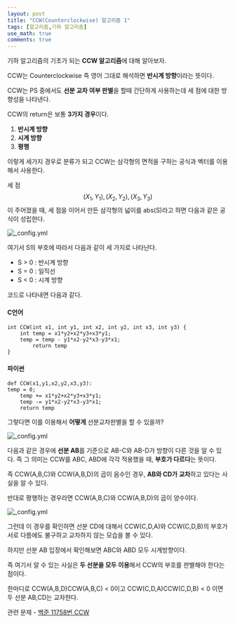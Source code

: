 ```yaml
---
layout: post
title: "CCW(Counterclockwise) 알고리즘 1"
tags: [알고리즘,기하 알고리즘]
use_math: true
comments: true
---
```


기하 알고리즘의 기초가 되는 **CCW 알고리즘**에 대해 알아보자.

CCW는 Counterclockwise 즉 영어 그대로 해석하면 **반시계 방향**이라는 뜻이다. 

CCW는 PS 중에서도 **선분 교차 여부 판별**을 할때 간단하게 사용하는데 세 점에 대한 방향성을 나타낸다.

CCW의 return은 보통 **3가지 경우**이다.

1. **반시계 방향**
2. **시계 방향**
3. **평행**

이렇게 세가지 경우로 분류가 되고 CCW는 삼각형의 면적을 구하는 공식과 벡터를 이용해서 사용한다.

세 점$$(X_{1}, Y_{1}), (X_{2}, Y_{2}), (X_{3}, Y_{3}) $$이 주어졌을 때, 세 점을 이어서 만든 삼각형의 넓이를 abs(S)라고 하면 다음과 같은 공식이 성립한다.

![_config.yml]({{site.baseurl}}/images/ccw/0707-1.gif)

여기서 S의 부호에 따라서 다음과 같이 세 가지로 나타난다.

* S > 0 : 반시계 방향
* S = 0 : 일직선
* S < 0 : 시계 방향

코드로 나타내면 다음과 같다.

#### C언어

	int CCW(int x1, int y1, int x2, int y2, int x3, int y3) {
    	int temp = x1*y2+x2*y3+x3*y1;
    	temp = temp - y1*x2-y2*x3-y3*x1;
        	return temp
    }

#### 파이썬

	def CCW(x1,y1,x2,y2,x3,y3):
    temp = 0;
        temp += x1*y2+x2*y3+x3*y1;
        temp -= y1*x2-y2*x3-y3*x1;
        return temp

    
그렇다면 이를 이용해서 **어떻게** 선분교차판별을 할 수 있을까?

![_config.yml]({{site.baseurl}}/images/ccw/ccw1.png)

다음과 같은 경우에 **선분 AB**를 기준으로 AB-C와 AB-D가 방향이 다른 것을 알 수 있다. 즉 그 의미는 CCW를 ABC, ABD에 각각 적용했을 때, **부호가 다르다**는 뜻이다.

즉 CCW(A,B,C)와 CCW(A,B,D)의 곱이 음수인 경우, **AB와 CD가 교차**하고 있다는 사실을 알 수 있다.

반대로 평행하는 경우라면 CCW(A,B,C)와 CCW(A,B,D)의 곱이 양수이다.

![_config.yml]({{site.baseurl}}/images/ccw/ccw2.png)

그런데 이 경우를 확인하면 선분 CD에 대해서 CCW(C,D,A)와 CCW(C,D,B)의 부호가 서로 다름에도 불구하고 교차하지 않는 모습을 볼 수 있다.

하지만 선분 AB 입장에서 확인해보면 ABC와 ABD 모두 시계방향이다.

즉 여기서 알 수 있는 사실은 **두 선분을 모두 이용**해서 CCW의 부호를 판별해야 한다는 점이다.

한마디로 CCW(A,B,D)CCW(A,B,C) < 0이고 
CCW(C,D,A)CCW(C,D,B) < 0 이면 두 선분 AB,CD는 교차한다.

관련 문제 - [백준 11758번 CCW](https://www.acmicpc.net/problem/11758)